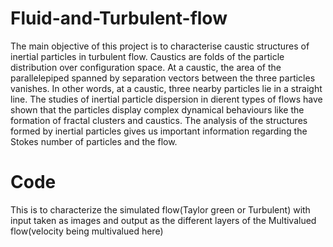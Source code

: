 # Fluid-and-Turbulent-flow
The main objective of this project is to characterise caustic structures of inertial particles in turbulent flow. Caustics are folds of the particle distribution over configuration space. At a caustic, the area of the parallelepiped spanned by separation vectors between the three particles vanishes. In other words, at a caustic, three nearby particles lie in a straight line. The studies of inertial particle dispersion in dierent types of flows have shown that the particles display complex dynamical behaviours like the formation of fractal clusters and caustics. The analysis of the structures formed by inertial particles gives us important information regarding the Stokes number of particles and the flow.
# Code
This is to characterize the simulated flow(Taylor green or Turbulent) with input taken as images and output as the different layers of the Multivalued flow(velocity being multivalued here)
